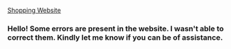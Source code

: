 [Shopping Website](https://ecommerce-shopping-website-jeyvers.netlify.app/)
### Hello! Some errors are present in the website. I wasn't able to correct them. Kindly let me know if you can be of assistance. 
